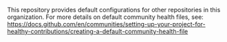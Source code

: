 This repository provides default configurations for other repositories in this organization.
For more details on default community health files, see: https://docs.github.com/en/communities/setting-up-your-project-for-healthy-contributions/creating-a-default-community-health-file
